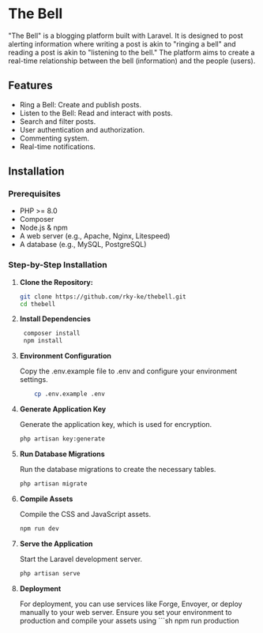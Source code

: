 # The Bell

"The Bell" is a blogging platform built with Laravel. It is designed to post alerting information where writing a post is akin to "ringing a bell" and reading a post is akin to "listening to the bell." The platform aims to create a real-time relationship between the bell (information) and the people (users).

## Features

- Ring a Bell: Create and publish posts.
- Listen to the Bell: Read and interact with posts.
- Search and filter posts.
- User authentication and authorization.
- Commenting system.
- Real-time notifications.

## Installation

### Prerequisites

- PHP >= 8.0
- Composer
- Node.js & npm
- A web server (e.g., Apache, Nginx, Litespeed)
- A database (e.g., MySQL, PostgreSQL)

### Step-by-Step Installation

1. **Clone the Repository:**

   ```sh
   git clone https://github.com/rky-ke/thebell.git
   cd thebell
   ```

2. **Install Dependencies**

   ```sh
    composer install
    npm install
    ```

3. **Environment Configuration**

    Copy the .env.example file to .env and configure your environment settings.
    ```sh
        cp .env.example .env

4. **Generate Application Key**

    Generate the application key, which is used for encryption.
    ```sh
    php artisan key:generate

5. **Run Database Migrations**

    Run the database migrations to create the necessary tables.
    ```sh
    php artisan migrate

6. **Compile Assets**

    Compile the CSS and JavaScript assets.
    ```sh
    npm run dev

7. **Serve the Application**

    Start the Laravel development server.
    ```sh
    php artisan serve


8. **Deployment**

    For deployment, you can use services like Forge, Envoyer, or deploy manually to your web server. Ensure you set your environment to production and compile your assets using
        ```sh
        npm run production


